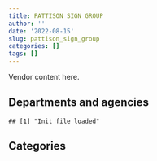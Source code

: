 ```yaml
---
title: PATTISON SIGN GROUP
author: ''
date: '2022-08-15'
slug: pattison_sign_group
categories: []
tags: []
---
```


<script src="/rmarkdown-libs/htmlwidgets/htmlwidgets.js"></script>
<link href="/rmarkdown-libs/datatables-css/datatables-crosstalk.css" rel="stylesheet" />
<script src="/rmarkdown-libs/datatables-binding/datatables.js"></script>
<script src="/rmarkdown-libs/jquery/jquery-3.6.0.min.js"></script>
<link href="/rmarkdown-libs/dt-core-bootstrap/css/dataTables.bootstrap.min.css" rel="stylesheet" />
<link href="/rmarkdown-libs/dt-core-bootstrap/css/dataTables.bootstrap.extra.css" rel="stylesheet" />
<script src="/rmarkdown-libs/dt-core-bootstrap/js/jquery.dataTables.min.js"></script>
<script src="/rmarkdown-libs/dt-core-bootstrap/js/dataTables.bootstrap.min.js"></script>
<link href="/rmarkdown-libs/crosstalk/css/crosstalk.min.css" rel="stylesheet" />
<script src="/rmarkdown-libs/crosstalk/js/crosstalk.min.js"></script>
<script src="/rmarkdown-libs/htmlwidgets/htmlwidgets.js"></script>
<link href="/rmarkdown-libs/datatables-css/datatables-crosstalk.css" rel="stylesheet" />
<script src="/rmarkdown-libs/datatables-binding/datatables.js"></script>
<script src="/rmarkdown-libs/jquery/jquery-3.6.0.min.js"></script>
<link href="/rmarkdown-libs/dt-core-bootstrap/css/dataTables.bootstrap.min.css" rel="stylesheet" />
<link href="/rmarkdown-libs/dt-core-bootstrap/css/dataTables.bootstrap.extra.css" rel="stylesheet" />
<script src="/rmarkdown-libs/dt-core-bootstrap/js/jquery.dataTables.min.js"></script>
<script src="/rmarkdown-libs/dt-core-bootstrap/js/dataTables.bootstrap.min.js"></script>
<link href="/rmarkdown-libs/crosstalk/css/crosstalk.min.css" rel="stylesheet" />
<script src="/rmarkdown-libs/crosstalk/js/crosstalk.min.js"></script>

Vendor content here.

## Departments and agencies

    ## [1] "Init file loaded"

<div id="htmlwidget-1" style="width:100%;height:auto;" class="datatables html-widget"></div>
<script type="application/json" data-for="htmlwidget-1">{"x":{"style":"bootstrap","filter":"none","vertical":false,"data":[["<a href=\"/departments/aafc-aac/\">Agriculture and Agri-Food Canada | Agriculture et Agroalimentaire Canada<\/a>","<a href=\"/departments/cas-satj/\">Courts Administration Service | Service administratif des tribunaux judiciaires<\/a>","<a href=\"/departments/cbsa-asfc/\">Canada Border Services Agency | Agence des services frontaliers du Canada<\/a>","<a href=\"/departments/ced-dec/\">Canada Economic Development for Quebec Regions | Développement économique Canada pour les régions du Québec<\/a>","<a href=\"/departments/cic/\">Immigration, Refugees and Citizenship Canada | Immigration, Réfugiés et Citoyenneté Canada<\/a>","<a href=\"/departments/cra-arc/\">Canada Revenue Agency | Agence du revenu du Canada<\/a>","<a href=\"/departments/csc-scc/\">Correctional Service of Canada | Service correctionnel du Canada<\/a>","<a href=\"/departments/dfo-mpo/\">Fisheries and Oceans Canada | Pêches et Océans Canada<\/a>","<a href=\"/departments/dnd-mdn/\">National Defence | Défense nationale<\/a>","<a href=\"/departments/ec/\">Environment and Climate Change Canada | Environnement et Changement climatique Canada<\/a>","<a href=\"/departments/esdc-edsc/\">Employment and Social Development Canada | Emploi et Développement social Canada<\/a>","<a href=\"/departments/ic/\">Innovation, Science and Economic Development Canada | Innovation, Sciences et Développement économique Canada<\/a>","<a href=\"/departments/osgg-bsgg/\">Office of the Secretary to the Governor General | Bureau du secrétaire du gouverneur général<\/a>","<a href=\"/departments/pc/\">Parks Canada | Parcs Canada<\/a>","<a href=\"/departments/pch/\">Canadian Heritage | Patrimoine canadien<\/a>","<a href=\"/departments/phac-aspc/\">Public Health Agency of Canada | Agence de la santé publique du Canada<\/a>","<a href=\"/departments/ppsc-sppc/\">Public Prosecution Service of Canada | Service des poursuites pénales du Canada<\/a>","<a href=\"/departments/rcmp-grc/\">Royal Canadian Mounted Police | Gendarmerie royale du Canada<\/a>","<a href=\"/departments/tc/\">Transport Canada | Transports Canada<\/a>"],["$   53,231.48",null,"$1,297,048.04","$   30,005.68",null,null,"$   11,161.08",null,null,"$  331,449.76",null,null,null,"$1,149,062.21","$   11,865.00",null,null,"$   16,127.99","$   39,955.17"],[null,null,"$1,306,742.87",null,null,null,"$   40,710.96","$   17,246.25","$  119,830.54",null,null,null,"$   27,685.00","$1,297,821.77",null,"$    4,138.08",null,"$   63,648.29",null],["$   44,253.65","$   11,300.00","$  124,281.34",null,null,null,null,"$   42,592.21","$   19,771.81",null,"$   10,305.74",null,"$   26,040.85","$  884,254.57",null,"$   11,285.67",null,"$   87,609.04",null],[null,null,"$  595,550.40",null,"$   45,207.13","$   65,626.57",null,"$   12,713.72",null,null,"$  322,684.39","$   13,057.97",null,"$   98,065.34",null,null,"$   23,641.65","$  107,887.04","$   12,501.81"]],"container":"<table class=\"table table-striped table-hover row-border order-column display\">\n  <thead>\n    <tr>\n      <th>Department<\/th>\n      <th>2017-2018<\/th>\n      <th>2018-2019<\/th>\n      <th>2019-2020<\/th>\n      <th>2020-2021<\/th>\n    <\/tr>\n  <\/thead>\n<\/table>","options":{"order":[[4,"desc"]],"pageLength":10,"autoWidth":true,"columnDefs":[],"orderClasses":false}},"evals":[],"jsHooks":[]}</script>

## Categories

<div id="htmlwidget-2" style="width:100%;height:auto;" class="datatables html-widget"></div>
<script type="application/json" data-for="htmlwidget-2">{"x":{"style":"bootstrap","filter":"none","vertical":false,"data":[["<a href=\"/categories/1_facilities_and_construction/\">1_facilities_and_construction<\/a>","<a href=\"/categories/10_office_management/\">10_office_management<\/a>","<a href=\"/categories/11_defence/\">11_defence<\/a>","<a href=\"/categories/2_professional_services/\">2_professional_services<\/a>","<a href=\"/categories/5_transportation_and_logistics/\">5_transportation_and_logistics<\/a>","<a href=\"/categories/6_industrial_products_and_services/\">6_industrial_products_and_services<\/a>"],["$1,707,362.64",null,null,"$  447,549.12",null,"$  784,994.65"],["$1,338,027.89",null,"$   18,396.77","$   50,270.43","$   20,226.32","$1,450,902.35"],["$  239,078.56","$   43,402.39",null,"$   38,864.55",null,"$  940,349.38"],["$  647,102.16","$  282,407.98",null,"$  162,238.25","$   42,924.87","$  162,262.75"]],"container":"<table class=\"table table-striped table-hover row-border order-column display\">\n  <thead>\n    <tr>\n      <th>Category<\/th>\n      <th>2017-2018<\/th>\n      <th>2018-2019<\/th>\n      <th>2019-2020<\/th>\n      <th>2020-2021<\/th>\n    <\/tr>\n  <\/thead>\n<\/table>","options":{"order":[[4,"desc"]],"pageLength":20,"autoWidth":true,"columnDefs":[],"orderClasses":false,"lengthMenu":[10,20,25,50,100]}},"evals":[],"jsHooks":[]}</script>
